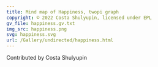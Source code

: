 ```yaml
---
title: Mind map of Happiness, twopi graph
copyright: © 2022 Costa Shulyupin, licensed under EPL
gv_file: happiness.gv.txt
img_src: happiness.png
svg: happiness.svg
url: /Gallery/undirected/happiness.html
---
```


Contributed by Costa Shulyupin

